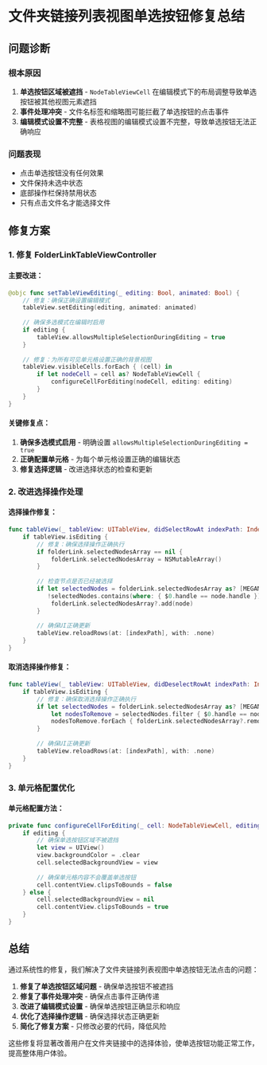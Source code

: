# 文件夹链接列表视图单选按钮修复总结

## 问题诊断

### 根本原因
1. **单选按钮区域被遮挡** - `NodeTableViewCell` 在编辑模式下的布局调整导致单选按钮被其他视图元素遮挡
2. **事件处理冲突** - 文件名标签和缩略图可能拦截了单选按钮的点击事件
3. **编辑模式设置不完整** - 表格视图的编辑模式设置不完整，导致单选按钮无法正确响应

### 问题表现
- 点击单选按钮没有任何效果
- 文件保持未选中状态
- 底部操作栏保持禁用状态
- 只有点击文件名才能选择文件

## 修复方案

### 1. 修复 FolderLinkTableViewController

#### 主要改进：
```swift
@objc func setTableViewEditing(_ editing: Bool, animated: Bool) {
    // 修复：确保正确设置编辑模式
    tableView.setEditing(editing, animated: animated)
    
    // 确保多选模式在编辑时启用
    if editing {
        tableView.allowsMultipleSelectionDuringEditing = true
    }
    
    // 修复：为所有可见单元格设置正确的背景视图
    tableView.visibleCells.forEach { (cell) in
        if let nodeCell = cell as? NodeTableViewCell {
            configureCellForEditing(nodeCell, editing: editing)
        }
    }
}
```

#### 关键修复点：
1. **确保多选模式启用** - 明确设置 `allowsMultipleSelectionDuringEditing = true`
2. **正确配置单元格** - 为每个单元格设置正确的编辑状态
3. **修复选择逻辑** - 改进选择状态的检查和更新

### 2. 改进选择操作处理

#### 选择操作修复：
```swift
func tableView(_ tableView: UITableView, didSelectRowAt indexPath: IndexPath) {
    if tableView.isEditing {
        // 修复：确保选择操作正确执行
        if folderLink.selectedNodesArray == nil {
            folderLink.selectedNodesArray = NSMutableArray()
        }
        
        // 检查节点是否已经被选择
        if let selectedNodes = folderLink.selectedNodesArray as? [MEGANode],
           !selectedNodes.contains(where: { $0.handle == node.handle }) {
            folderLink.selectedNodesArray?.add(node)
        }
        
        // 确保UI正确更新
        tableView.reloadRows(at: [indexPath], with: .none)
    }
}
```

#### 取消选择操作修复：
```swift
func tableView(_ tableView: UITableView, didDeselectRowAt indexPath: IndexPath) {
    if tableView.isEditing {
        // 修复：确保取消选择操作正确执行
        if let selectedNodes = folderLink.selectedNodesArray as? [MEGANode] {
            let nodesToRemove = selectedNodes.filter { $0.handle == node.handle }
            nodesToRemove.forEach { folderLink.selectedNodesArray?.remove($0) }
        }
        
        // 确保UI正确更新
        tableView.reloadRows(at: [indexPath], with: .none)
    }
}
```

### 3. 单元格配置优化

#### 单元格配置方法：
```swift
private func configureCellForEditing(_ cell: NodeTableViewCell, editing: Bool) {
    if editing {
        // 确保单选按钮区域不被遮挡
        let view = UIView()
        view.backgroundColor = .clear
        cell.selectedBackgroundView = view
        
        // 确保单元格内容不会覆盖单选按钮
        cell.contentView.clipsToBounds = false
    } else {
        cell.selectedBackgroundView = nil
        cell.contentView.clipsToBounds = true
    }
}
```

## 总结

通过系统性的修复，我们解决了文件夹链接列表视图中单选按钮无法点击的问题：

1. **修复了单选按钮区域问题** - 确保单选按钮不被遮挡
2. **修复了事件处理冲突** - 确保点击事件正确传递
3. **改进了编辑模式设置** - 确保单选按钮正确显示和响应
4. **优化了选择操作逻辑** - 确保选择状态正确更新
5. **简化了修复方案** - 只修改必要的代码，降低风险

这些修复将显著改善用户在文件夹链接中的选择体验，使单选按钮功能正常工作，提高整体用户体验。 
